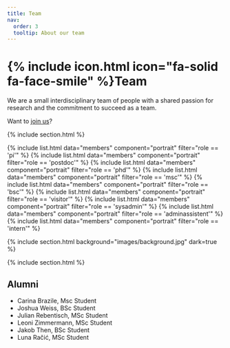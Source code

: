 ```yaml
---
title: Team
nav:
  order: 3
  tooltip: About our team
---
```


# {% include icon.html icon="fa-solid fa-face-smile" %}Team

We are a small interdisciplinary team of people with a shared passion for research and the commitment to succeed as a team. 

Want to [join us](https://velten-group.github.io/join/)?

{% include section.html %}

{% include list.html data="members" component="portrait" filter="role == 'pi'" %}
{% include list.html data="members" component="portrait" filter="role == 'postdoc'" %}
{% include list.html data="members" component="portrait" filter="role == 'phd'" %}
{% include list.html data="members" component="portrait" filter="role == 'msc'" %}
{% include list.html data="members" component="portrait" filter="role == 'bsc'" %}
{% include list.html data="members" component="portrait" filter="role == 'visitor'" %}
{% include list.html data="members" component="portrait" filter="role == 'sysadmin'" %}
{% include list.html data="members" component="portrait" filter="role == 'adminassistent'" %}
{% include list.html data="members" component="portrait" filter="role == 'intern'" %}

{% include section.html background="images/background.jpg" dark=true %}

{% include section.html %}

## Alumni

- Carina Brazile, Msc Student
- Joshua Weiss, BSc Student
- Julian Rebentisch, MSc Student
- Leoni Zimmermann, MSc Student
- Jakob Then, BSc Student
- Luna Račić, MSc Student
